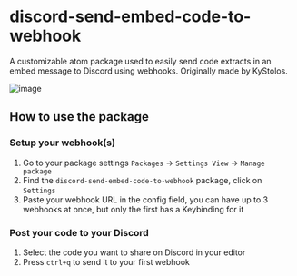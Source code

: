 # discord-send-embed-code-to-webhook
A customizable atom package used to easily send code extracts in an embed message to Discord using webhooks. Originally made by KyStolos.

![image](https://user-images.githubusercontent.com/61242573/111846640-88ede300-8907-11eb-9826-8f8c403e9adc.png)


## How to use the package

### Setup your webhook(s)

1. Go to your package settings `Packages` -> `Settings View` -> `Manage package`
2. Find the `discord-send-embed-code-to-webhook` package, click on `Settings`
3. Paste your webhook URL in the config field, you can have up to 3 webhooks at once, but only the first has a Keybinding for it


### Post your code to your Discord

1. Select the code you want to share on Discord in your editor
2. Press `ctrl+q` to send it to your first webhook
